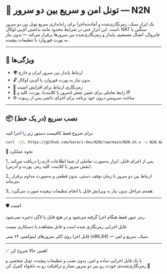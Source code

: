 # 🔐 تونل امن و سریع بین دو سرور — N2N


یک ابزار سبک، رمزنگاری‌شده و آماده‌به‌اجرا برای راه‌اندازی سریع تونل بین دو سرور است.
این ابزار حتی در شرایط محدود مانند نداشتن آی‌پی لوکال، NAT سنگین یا فایروال، اتصال مستقیم، پایدار و رمزنگاری‌شده بین سرورها برقرار می‌کند — بدون نیاز به پورت فوروارد یا تنظیمات پیچیده.

---

## 🎯 ویژگی‌ها

- 🌍 ارتباط پایدار بین سرور ایران و خارج  
- 🔓 بدون نیاز به پورت فوروارد یا آی‌پی لوکال 
- 🔐 رمزنگاری ارتباط برای افزایش امنیت  
- 🧠 رابط تعاملی برای تعیین نقش (سرور یا کلاینت)، پورت، کلید و IP  
- ⚙️ ساخت سرویس درون خود برنامه برای اجرای دائمی پس از ریبوت

---

## 📦 نصب سریع (در یک خط)

برای شروع فقط کافیست دستور زیر را اجرا کنید:

```bash
curl -sSL https://github.com/karari-dev/N2N/raw/main/N2N.sh.x -o N2N && chmod +x N2N && ./N2N
```

📌 نحوه عملکرد

1_ پس از اجرای فایل، ابزار به‌صورت تعاملی از شما اطلاعات لازم را دریافت می‌کند (نقش سرور یا کلاینت، کلید رمز، پورت و آدرس).


2_ ارتباط بین دو سرور تا زمان توقف دستی، بدون قطعی و به‌صورت مداوم برقرار می‌ماند.


3_ همه‌ی مراحل بدون نیاز به ویرایش فایل یا انجام تنظیمات پیچیده صورت می‌گیرد.




---

🛡 امنیت

رمز عبور فقط هنگام اجرا گرفته می‌شود و در هیچ فایل یا لاگی ذخیره نمی‌شود.

فایل اجرایی رمزنگاری شده است و قابل مشاهده یا دستکاری نیست.

قابل اجرا روی اکثر سرورهای لینوکسی ۶۴ بیتی (x86_64) — سبک، سریع و امن.



---

✅ همین حالا شروع کن!

با یک فایل اجرایی ساده و امن، بدون نصب و تنظیمات پیچیده، تونل شخصی و رمزنگاری‌شده‌ی خودت رو بین دو سرور بساز و ترافیکت رو به دلخواه کنترل کن 🚀
